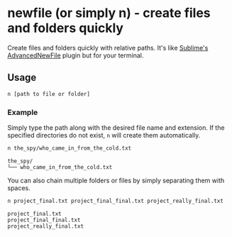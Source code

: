 # newfile (or simply n) - create files and folders quickly

Create files and folders quickly with relative paths. It's like [Sublime's AdvancedNewFile](https://github.com/SublimeText/AdvancedNewFile) plugin but for your terminal.

## Usage

```bash
n [path to file or folder]
```

### Example

Simply type the path along with the desired file name and extension. If the specified directories do not exist, `n` will create them automatically.

```bash
n the_spy/who_came_in_from_the_cold.txt
```

```
the_spy/
└── who_came_in_from_the_cold.txt
```

You can also chain multiple folders or files by simply separating them with spaces.

```bash
n project_final.txt project_final_final.txt project_really_final.txt
```

```
project_final.txt
project_final_final.txt
project_really_final.txt
```
